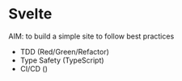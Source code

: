 # Svelte

AIM: to build a simple site to follow best practices

- TDD (Red/Green/Refactor)
- Type Safety (TypeScript)
- CI/CD ()
